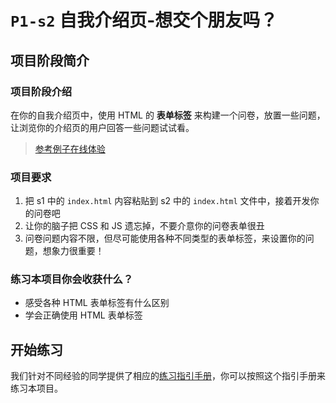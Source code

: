 # `P1-s2` 自我介绍页-想交个朋友吗？

## 项目阶段简介

### 项目阶段介绍

在你的自我介绍页中，使用 HTML 的 **表单标签** 来构建一个问卷，放置一些问题，让浏览你的介绍页的用户回答一些问题试试看。

> [参考例子在线体验](https://zhidaofe.github.io/P1-self-introduction/s2/index.html)

### 项目要求

1. 把 s1 中的 `index.html` 内容粘贴到 s2 中的 `index.html` 文件中，接着开发你的问卷吧
2. 让你的脑子把 CSS 和 JS 遗忘掉，不要介意你的问卷表单很丑
3. 问卷问题内容不限，但尽可能使用各种不同类型的表单标签，来设置你的问题，想象力很重要！


### 练习本项目你会收获什么？

- 感受各种 HTML 表单标签有什么区别
- 学会正确使用 HTML 表单标签

## 开始练习

我们针对不同经验的同学提供了相应的[练习指引手册](https://kcnrozgf41zs.feishu.cn/wiki/An7GwvUQrirdvdkJdQ9c4q3Rndd)，你可以按照这个指引手册来练习本项目。
